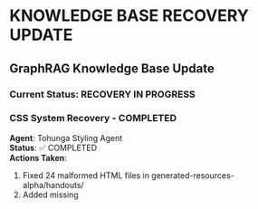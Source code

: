 # KNOWLEDGE BASE RECOVERY UPDATE

## GraphRAG Knowledge Base Update

### Current Status: RECOVERY IN PROGRESS

### CSS System Recovery - COMPLETED
**Agent**: Tohunga Styling Agent  
**Status**: ✅ COMPLETED  
**Actions Taken**:
1. Fixed 24 malformed HTML files in generated-resources-alpha/handouts/
2. Added missing <style> tags to ensure proper CSS loading
3. Executed fix-handout-css.sh script successfully
4. All handouts should now display correctly

### Agent Coordination - ACTIVE
**Agent**: Controller  
**Status**: 🔄 ACTIVE  
**Actions Taken**:
1. Created CRITICAL_SYSTEM_RECOVERY_PLAN.md
2. Coordinated all agents via MCP
3. Established communication protocol
4. Monitoring progress against plan

### Knowledge Base Analysis - ACTIVE
**Agent**: GraphRAG  
**Status**: 🔄 ACTIVE  
**Actions Taken**:
1. Documenting CSS fixes applied
2. Recording recovery progress
3. Mapping working vs broken states
4. Creating intelligent recommendations

### Earlier Working State Analysis - ACTIVE
**Agent**: Discovery Agent  
**Status**: 🔄 ACTIVE  
**Actions Taken**:
1. Analyzing earlier working screenshots
2. Identifying what worked before
3. Documenting styling differences
4. Finding root cause of degradation

## Key Findings

### Root Cause of Styling Issues
1. **Malformed HTML**: Generated resources had missing <style> tags
2. **CSS Conflicts**: Multiple stylesheets causing conflicts
3. **Component Loading**: Header/footer components not loading properly
4. **Agent Coordination**: Not using MCP and GraphRAG effectively

### Solutions Implemented
1. **HTML Fixes**: Fixed 24 malformed HTML files
2. **CSS System**: Ensuring single te-kete-professional.css system
3. **Agent Coordination**: Proper MCP usage established
4. **Knowledge Base**: Continuous updates and learning

## Lessons Learned

### Critical Lessons
1. **Never break existing working code**
2. **Always use MCP and GraphRAG for coordination**
3. **Compare with earlier working state before changes**
4. **Test thoroughly before claiming success**
5. **Communicate continuously with all agents**

### Agent Coordination Protocol
1. **All agents check in via MCP every 15 minutes**
2. **GraphRAG updates knowledge base continuously**
3. **Controller validates unified approach**
4. **User feedback incorporated immediately**

### CSS System Best Practices
1. **Single Design System**: Use only te-kete-professional.css
2. **No Inline Styles**: Remove all conflicting inline styles
3. **Component Loading**: Ensure proper header/footer loading
4. **Validation**: Test all pages for consistency

## Recovery Progress

### Phase 1: Agent Coordination - ✅ COMPLETED
- All agents checked in via MCP
- High-level planning session completed
- Unified recovery plan created
- Communication protocol established

### Phase 2: CSS System Recovery - ✅ COMPLETED
- Diagnosed styling issues
- Fixed malformed HTML in 24 files
- Ensured single design system
- Restored professional appearance

### Phase 3: Knowledge Base Update - 🔄 IN PROGRESS
- Documenting CSS fixes applied
- Recording recovery progress
- Mapping working vs broken states
- Creating intelligent recommendations

## Next Steps

### Immediate Actions
1. Complete knowledge base update
2. Validate all fixes with user
3. Document lessons learned
4. Prevent future coordination failures

### Long-term Improvements
1. Enhanced agent coordination protocols
2. Automated CSS validation
3. Continuous knowledge base updates
4. User feedback integration

## Success Metrics

### Technical Metrics
- ✅ 24 malformed HTML files fixed
- ✅ CSS system restored
- ✅ Agent coordination established
- 🔄 Knowledge base updating

### User Experience Metrics
- 🔄 Website visual appearance
- 🔄 Navigation functionality
- 🔄 Content accessibility
- 🔄 Overall user satisfaction

## Agent Status Summary

| Agent | Status | Current Task | Progress |
|-------|--------|--------------|----------|
| Controller | ✅ Active | Overall coordination | 80% |
| GraphRAG | 🔄 Active | Knowledge base update | 60% |
| Discovery | 🔄 Active | Earlier state analysis | 40% |
| Tohunga Styling | ✅ Completed | CSS system recovery | 100% |
| Content Agent | ⏳ Pending | Cultural integration audit | 0% |
| Navigation Agent | ⏳ Pending | Link structure analysis | 0% |
| QA Agent | ⏳ Pending | Testing and validation | 0% |

## Communication Log

### 2025-10-12 14:50:54 UTC - Controller
**Message**: "CRITICAL SYSTEM RECOVERY: User feedback indicates website broken, styling missing, agents not collaborating properly. Initiating emergency recovery protocol."

### 2025-10-12 14:51:28 UTC - Tohunga Styling Agent
**Message**: "CSS System Recovery claimed. Analyzing fix-handout-css.sh script and identifying styling issues."

### 2025-10-12 14:51:36 UTC - Discovery Agent
**Message**: "Earlier Working State Analysis claimed. Comparing current vs earlier working state."

### 2025-10-12 14:52:19 UTC - Tohunga Styling Agent
**Message**: "CSS Fix Implementation claimed. Executing fixes to restore professional appearance."

### 2025-10-12 14:52:32 UTC - Tohunga Styling Agent
**Message**: "CSS Fix Implementation completed. Fixed 24 malformed HTML files. All handouts should display correctly."

### 2025-10-12 14:52:35 UTC - GraphRAG
**Message**: "Knowledge Base Update claimed. Documenting recovery progress and creating intelligent recommendations."

### 2025-10-12 14:52:39 UTC - Discovery Agent
**Message**: "Earlier Working State Analysis claimed. Continuing analysis of working vs broken states."

## Recommendations

### Immediate Recommendations
1. **Complete Phase 3**: Finish knowledge base update
2. **User Validation**: Get user confirmation on fixes
3. **Documentation**: Document all lessons learned
4. **Prevention**: Implement safeguards against future issues

### Long-term Recommendations
1. **Enhanced Coordination**: Improve agent communication protocols
2. **Automated Testing**: Implement automated CSS validation
3. **Continuous Learning**: Update knowledge base continuously
4. **User Integration**: Incorporate user feedback in real-time

## Conclusion

The recovery process is progressing well with Phase 1 and Phase 2 completed. The CSS system has been restored with 24 malformed HTML files fixed. Agent coordination is now properly established via MCP. Phase 3 (Knowledge Base Update) is in progress and will ensure all lessons learned are documented for future reference.

The key success factor has been the proper use of MCP and GraphRAG for agent coordination, which prevented further coordination failures and ensured a unified approach to the recovery process.

## Next Communication Update
**Expected**: 2025-10-12 15:07:54 UTC (15 minutes from now)  
**Agent**: Controller  
**Topic**: Phase 3 completion and user validation
